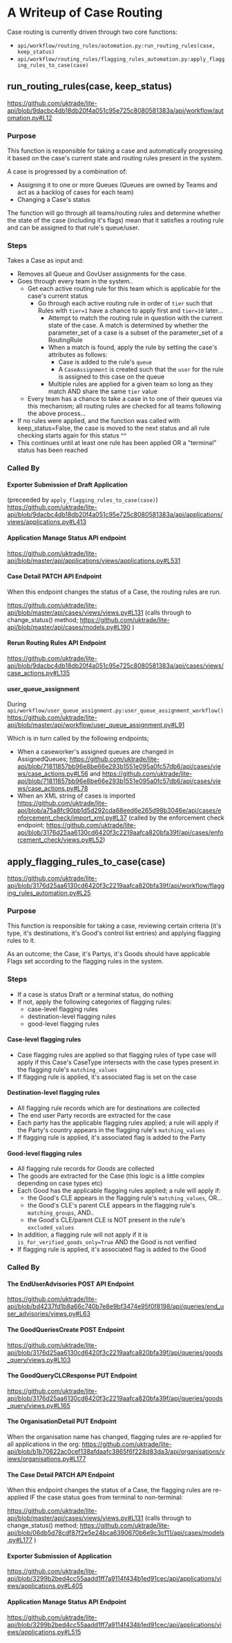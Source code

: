 # A Writeup of Case Routing

Case routing is currently driven through two core functions:
- `api/workflow/routing_rules/automation.py:run_routing_rules(case, keep_status)`
- `api/workflow/routing_rules/flagging_rules_automation.py:apply_flagging_rules_to_case(case)`

## run_routing_rules(case, keep_status)
https://github.com/uktrade/lite-api/blob/9dacbc4db18db20f4a051c95e725c8080581383a/api/workflow/automation.py#L12

### Purpose
This function is responsible for taking a case and automatically progressing it based on the case's current state and routing rules present in the system.

A case is progressed by a combination of:
- Assigning it to one or more Queues (Queues are owned by Teams and act as a backlog of cases for each team)
- Changing a Case's status

The function will go through all teams/routing rules and determine whether the state of the case (including it's flags) mean that it satisfies a routing rule and can be assigned to that rule's queue/user.

### Steps
Takes a Case as input and:
- Removes all Queue and GovUser assignments for the case.
- Goes through every team in the system..
    - Get each active routing rule for this team which is applicable for the case's current status
        - Go through each active routing rule in order of `tier` such that Rules with `tier=1` have a chance to apply first and `tier=10` later...
            - Attempt to match the routing rule in question with the current state of the case.  A match is determined by whether the parameter_set of a case is a subset of the parameter_set of a RoutingRule
            - When a match is found, apply the rule by setting the case's attributes as follows:
                - Case is added to the rule's `queue`
                - A `CaseAssignment` is created such that the `user` for the rule is assigned to this case on the queue
            - Multiple rules are applied for a given team so long as they match AND share the same `tier` value
    - Every team has a chance to take a case in to one of their queues via this mechanism; all routing rules are checked for all teams following the above process...
- If no rules were applied, and the function was called with keep_status=False, the case is moved to the next status and all rule checking starts again for this status ^^
- This continues until at least one rule has been applied OR a "terminal" status has been reached

### Called By

#### Exporter Submission of Draft Application

(preceeded by `apply_flagging_rules_to_case(case)`)
https://github.com/uktrade/lite-api/blob/9dacbc4db18db20f4a051c95e725c8080581383a/api/applications/views/applications.py#L413

#### Application Manage Status API endpoint

https://github.com/uktrade/lite-api/blob/master/api/applications/views/applications.py#L531

#### Case Detail PATCH API Endpoint
When this endpoint changes the status of a Case, the routing rules are run.

https://github.com/uktrade/lite-api/blob/master/api/cases/views/views.py#L131
(calls through to change_status() method; https://github.com/uktrade/lite-api/blob/master/api/cases/models.py#L190 )

#### Rerun Routing Rules API Endpoint

https://github.com/uktrade/lite-api/blob/9dacbc4db18db20f4a051c95e725c8080581383a/api/cases/views/case_actions.py#L135

#### user_queue_assignment

During `api/workflow/user_queue_assignment.py:user_queue_assignment_workflow()`
https://github.com/uktrade/lite-api/blob/master/api/workflow/user_queue_assignment.py#L91

Which is in turn called by the following endpoints;
- When a caseworker's assigned queues are changed in AssignedQueues; https://github.com/uktrade/lite-api/blob/71811857bb96e8be66e293b1551e095a0fc57db6/api/cases/views/case_actions.py#L56 and https://github.com/uktrade/lite-api/blob/71811857bb96e8be66e293b1551e095a0fc57db6/api/cases/views/case_actions.py#L78
- When an XML string of cases is imported https://github.com/uktrade/lite-api/blob/a75a8fc90bb1d5d292cda68eed6e265d98b3046e/api/cases/enforcement_check/import_xml.py#L37 (called by the enforcement check endpoint; https://github.com/uktrade/lite-api/blob/3176d25aa6130cd6420f3c2219aafca820bfa39f/api/cases/enforcement_check/views.py#L52)

## apply_flagging_rules_to_case(case)
https://github.com/uktrade/lite-api/blob/3176d25aa6130cd6420f3c2219aafca820bfa39f/api/workflow/flagging_rules_automation.py#L25

### Purpose
This function is responsible for taking a case, reviewing certain criteria (it's type, it's destinations, it's Good's control list entries) and applying flagging rules to it.

As an outcome; the Case, it's Partys, it's Goods should have applicable Flags set according to the flagging rules in the system.

### Steps

- If a case is status Draft or a terminal status, do nothing
- If not, apply the following categories of flagging rules:
    - case-level flagging rules
    - destination-level flagging rules
    - good-level flagging rules

#### Case-level flagging rules
- Case flagging rules are applied so that flagging rules of type case will apply if this Case's CaseType intersects with the case types present in the flagging rule's `matching_values`
- If flagging rule is applied, it's associated flag is set on the case

#### Destination-level flagging rules
- All flagging rule records which are for destinations are collected
- The end user Party records are extracted for the case
- Each party has the applicable flagging rules applied; a rule will apply if the Party's country appears in the flagging rule's `matching_values`
- If flagging rule is applied, it's associated flag is added to the Party

#### Good-level flagging rules
- All flagging rule records for Goods are collected
- The goods are extracted for the Case (this logic is a little complex depending on case types etc)
- Each Good has the applicable flagging rules applied; a rule will apply if:
    - the Good's CLE appears in the flagging rule's `matching_values`, OR...
    - the Good's CLE's parent CLE appears in the flagging rule's `matching_groups`, AND..
    - the Good's CLE/parent CLE is NOT present in the rule's `excluded_values`
- In addition, a flagging rule will not apply if it is `is_for_verified_goods_only=True` AND the Good is not verified
- If flagging rule is applied, it's associated flag is added to the Good

### Called By

#### The EndUserAdvisories POST API Endpoint

https://github.com/uktrade/lite-api/blob/bd4237fd1b8a66c740b7e8e9bf3474e95f0f8198/api/queries/end_user_advisories/views.py#L63

#### The GoodQueriesCreate POST Endpoint

https://github.com/uktrade/lite-api/blob/3176d25aa6130cd6420f3c2219aafca820bfa39f/api/queries/goods_query/views.py#L103

#### The GoodQueryCLCResponse PUT Endpoint

https://github.com/uktrade/lite-api/blob/3176d25aa6130cd6420f3c2219aafca820bfa39f/api/queries/goods_query/views.py#L165

#### The OrganisationDetail PUT Endpoint

When the organisation name has changed, flagging rules are re-applied for all applications in the org:
https://github.com/uktrade/lite-api/blob/b1b70622ac0cef138afdaafc3865f6f228d83da3/api/organisations/views/organisations.py#L177

#### The Case Detail PATCH API Endpoint
When this endpoint changes the status of a Case, the flagging rules are re-applied IF the case status goes from terminal to non-terminal:

https://github.com/uktrade/lite-api/blob/master/api/cases/views/views.py#L131
(calls through to change_status() method; https://github.com/uktrade/lite-api/blob/06db5d78cdf87f2e5e24bca6390670b6e9c3cf11/api/cases/models.py#L177 )

#### Exporter Submission of Application

https://github.com/uktrade/lite-api/blob/3299b2bed4cc55aadd1ff7a9114f434b1ed91cec/api/applications/views/applications.py#L405

#### Application Manage Status API Endpoint

https://github.com/uktrade/lite-api/blob/3299b2bed4cc55aadd1ff7a9114f434b1ed91cec/api/applications/views/applications.py#L515
